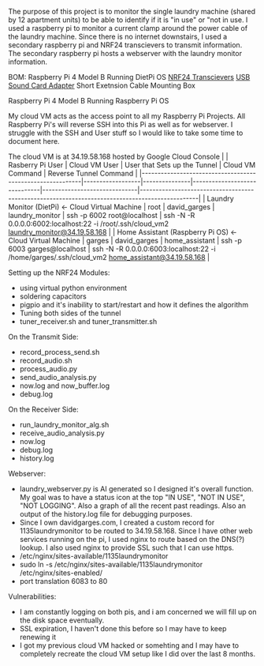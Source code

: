 The purpose of this project is to monitor the single laundry machine (shared by 12 apartment units) to be able to identify if it is "in use" or "not in use. I used a raspberry pi to monitor a current clamp around the power cable of the laundry machine. Since there is no internet downstairs, I used a secondary raspberry pi and NRF24 transcievers to transmit information. The secondary raspberry pi hosts a webserver with the laundry monitor information.

BOM:
Raspberry Pi 4 Model B Running DietPi OS
[NRF24 Transcievers](https://buymeacoffee.com/davidgarges](https://www.amazon.com/dp/B00WG9HO6Q?ref_=ppx_hzsearch_conn_dt_b_fed_asin_title_1))
[USB Sound Card Adapter](https://www.amazon.com/dp/B0BQBT2LCV?ref_=ppx_hzsearch_conn_dt_b_fed_asin_title_3)
Short Exetnsion Cable
Mounting Box




Raspberry Pi 4 Model B Running Raspberry Pi OS

My cloud VM acts as the access point to all my Raspberry Pi Projects. All Raspberry Pi's will reverse SSH into this Pi as well as <port translation> for webserver. I struggle with the SSH and User stuff so I would like to take some time to document here.

The cloud VM is at 34.19.58.168 hosted by Google Cloud Console
|                                                           | Rasberry Pi User | Cloud VM User | User that Sets up the Tunnel | Cloud VM Command             | Reverse Tunnel Command                                                                         |
|-----------------------------------------------------------|------------------|---------------|------------------------------|------------------------------|------------------------------------------------------------------------------------------------|
| Laundry Monitor (DietPi) <- Cloud Virtual Machine         | root             | david_garges  | laundry_monitor              | ssh -p 6002 root@localhost   | ssh -N -R 0.0.0.0:6002:localhost:22 -i /root/.ssh/cloud_vm2 laundry_monitor@34.19.58.168       |
| Home Assistant (Raspberry Pi OS) <- Cloud Virtual Machine | garges           | david_garges  | home_assistant               | ssh -p 6003 garges@localhost | ssh -N -R 0.0.0.0:6003:localhost:22 -i /home/garges/.ssh/cloud_vm2 home_assistant@34.19.58.168 |

Setting up the NRF24 Modules:
- using virtual python environment
- soldering capacitors
- pigpio and it's inability to start/restart and how it defines the algorithm
- Tuning both sides of the tunnel
- tuner_receiver.sh and tuner_transmitter.sh

On the Transmit Side:
- record_process_send.sh
- record_audio.sh
- process_audio.py
- send_audio_analysis.py
- now.log and now_buffer.log
- debug.log

On the Receiver Side:
- run_laundry_monitor_alg.sh
- receive_audio_analysis.py
- now.log
- debug.log
- history.log

Webserver:
- laundry_webserver.py is AI generated so I designed it's overall function. My goal was to have a status icon at the top "IN USE", "NOT IN USE", "NOT LOGGING". Also a graph of all the recent past readings. Also an output of the history.log file for debugging purposes.
- Since I own davidgarges.com, I created a custom record for 1135laundrymonitor to be routed to 34.19.58.168. Since I have other web services running on the pi, I used nginx to route based on the DNS(?) lookup. I also used nginx to provide SSL such that I can use https.
- /etc/nginx/sites-available/1135laundrymonitor
- sudo ln -s /etc/nginx/sites-available/1135laundrymonitor /etc/nginx/sites-enabled/
- port translation 6083 to 80

Vulnerabilities:
- I am constantly logging on both pis, and i am concerned we will fill up on the disk space eventually.
- SSL expiration, I haven't done this before so I may have to keep renewing it
- I got my previous cloud VM hacked or somehting and I may have to completely recreate the cloud VM setup like I did over the last 8 months. 

